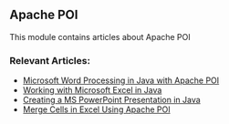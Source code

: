 ## Apache POI

This module contains articles about Apache POI

### Relevant Articles:
- [Microsoft Word Processing in Java with Apache POI](https://www.baeldung.com/java-microsoft-word-with-apache-poi)
- [Working with Microsoft Excel in Java](https://www.baeldung.com/java-microsoft-excel)
- [Creating a MS PowerPoint Presentation in Java](https://www.baeldung.com/apache-poi-slideshow)
- [Merge Cells in Excel Using Apache POI](https://www.baeldung.com/java-apache-poi-merge-cells)
